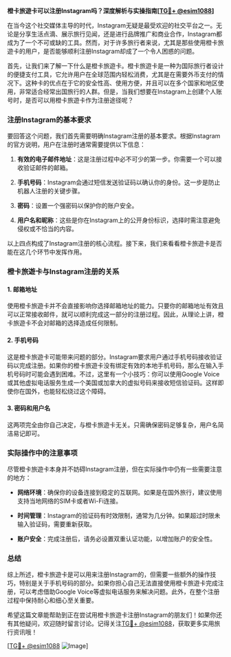 **橙卡旅遊卡可以注册Instagram吗？深度解析与实操指南[[TG💪+ @esim1088](https://t.me/s/esim1088)]**

在当今这个社交媒体主导的时代，Instagram无疑是最受欢迎的社交平台之一。无论是分享生活点滴、展示旅行见闻，还是进行品牌推广和商业合作，Instagram都成为了一个不可或缺的工具。然而，对于许多旅行者来说，尤其是那些使用橙卡旅遊卡的用户，是否能够顺利注册Instagram却成了一个令人困惑的问题。

首先，让我们来了解一下什么是橙卡旅遊卡。橙卡旅遊卡是一种为国际旅行者设计的便捷支付工具，它允许用户在全球范围内轻松消费，尤其是在需要外币支付的情况下。这种卡的优点在于它的安全性高、使用方便，并且可以在多个国家和地区使用，非常适合经常出国旅行的人群。但是，当我们想要在Instagram上创建个人账号时，是否可以用橙卡旅遊卡作为注册途径呢？

### 注册Instagram的基本要求

要回答这个问题，我们首先需要明确Instagram注册的基本要求。根据Instagram的官方说明，用户在注册时通常需要提供以下信息：

1. **有效的电子邮件地址**：这是注册过程中必不可少的第一步。你需要一个可以接收验证邮件的邮箱。
   
2. **手机号码**：Instagram会通过短信发送验证码以确认你的身份。这一步是防止机器人注册的关键步骤。

3. **密码**：设置一个强密码以保护你的账户安全。

4. **用户名和昵称**：这些是你在Instagram上的公开身份标识，选择时需注意避免侵权或不恰当的内容。

以上四点构成了Instagram注册的核心流程。接下来，我们来看看橙卡旅遊卡是否能在这几个环节中发挥作用。

### 橙卡旅遊卡与Instagram注册的关系

#### 1. 邮箱地址
使用橙卡旅遊卡并不会直接影响你选择邮箱地址的能力。只要你的邮箱地址有效且可以正常接收邮件，就可以顺利完成这一部分的注册过程。因此，从理论上讲，橙卡旅遊卡不会对邮箱的选择造成任何限制。

#### 2. 手机号码
这是橙卡旅遊卡可能带来问题的部分。Instagram要求用户通过手机号码接收验证码以完成注册。如果你的橙卡旅遊卡没有绑定有效的本地手机号码，那么在输入手机号码时可能会遇到困难。不过，这里有一个小技巧：你可以使用Google Voice或其他虚拟电话服务生成一个美国或加拿大的虚拟号码来接收短信验证码。这样即使你在国外，也能轻松绕过这个障碍。

#### 3. 密码和用户名
这两项完全由你自己决定，与橙卡旅遊卡无关。只需确保密码足够复杂，用户名简洁易记即可。

### 实际操作中的注意事项

尽管橙卡旅遊卡本身并不妨碍Instagram注册，但在实际操作中仍有一些需要注意的地方：

- **网络环境**：确保你的设备连接到稳定的互联网。如果是在国外旅行，建议使用支持当地网络的SIM卡或者Wi-Fi连接。
  
- **时间管理**：Instagram的验证码有时效限制，通常为几分钟。如果超过时限未输入验证码，需要重新获取。

- **账户安全**：完成注册后，请务必设置双重认证功能，以增加账户的安全性。

### 总结

综上所述，橙卡旅遊卡是可以用来注册Instagram的，但需要一些额外的操作技巧，特别是关于手机号码的部分。如果你担心自己无法直接使用橙卡旅遊卡完成注册，可以考虑借助Google Voice等虚拟电话服务来解决问题。此外，在整个注册过程中保持耐心和细心至关重要。

希望这篇文章能帮助到正在尝试用橙卡旅遊卡注册Instagram的朋友们！如果你还有其他疑问，欢迎随时留言讨论。记得关注[TG💪+ @esim1088](https://t.me/s/esim1088)，获取更多实用旅行资讯哦！

[[TG💪+ @esim1088](https://t.me/s/esim1088) ![Image](https://i.postimg.cc/4NQfJmqS/Snipaste-2025-05-13-00-14-12.png)]